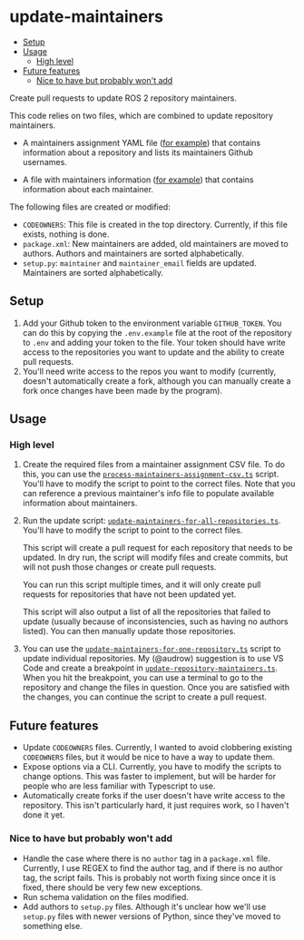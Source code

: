 # update-maintainers

- [Setup](#setup)
- [Usage](#usage)
  - [High level](#high-level)
- [Future features](#future-features)
  - [Nice to have but probably won't add](#nice-to-have-but-probably-wont-add)

Create pull requests to update ROS 2 repository maintainers.

This code relies on two files, which are combined to update repository maintainers.

- A maintainers assignment YAML file ([for example](./data/2022-11-04-maintainer-assignments.yaml)) that contains information about a repository and lists its maintainers Github usernames.

- A file with maintainers information ([for example](./data/2022-11-04-maintainers-info.yaml)) that contains information about each maintainer.

The following files are created or modified:

- `CODEOWNERS`: This file is created in the top directory.
  Currently, if this file exists, nothing is done.
- `package.xml`: New maintainers are added, old maintainers are moved to authors.
  Authors and maintainers are sorted alphabetically.
- `setup.py`: `maintainer` and `maintainer_email` fields are updated.
  Maintainers are sorted alphabetically.

## Setup

1. Add your Github token to the environment variable `GITHUB_TOKEN`.
   You can do this by copying the `.env.example` file at the root of the repository to `.env` and adding your token to the file.
   Your token should have write access to the repositories you want to update and the ability to create pull requests.
2. You'll need write access to the repos you want to modify (currently, doesn't automatically create a fork, although you can manually create a fork once changes have been made by the program).

## Usage

### High level

1. Create the required files from a maintainer assignment CSV file.
   To do this, you can use the [`process-maintainers-assignment-csv.ts`](./scripts/process-maintainers-assignment-csv.ts) script.
   You'll have to modify the script to point to the correct files.
   Note that you can reference a previous maintainer's info file to populate available information about maintainers.
2. Run the update script: [`update-maintainers-for-all-repositories.ts`](./scripts/update-maintainers-for-all-repositories.ts).
   You'll have to modify the script to point to the correct files.

   This script will create a pull request for each repository that needs to be updated.
   In dry run, the script will modify files and create commits, but will not push those changes or create pull requests.

   You can run this script multiple times, and it will only create pull requests for repositories that have not been updated yet.

   This script will also output a list of all the repositories that failed to update (usually because of inconsistencies, such as having no authors listed).
   You can then manually update those repositories.
3. You can use the [`update-maintainers-for-one-repository.ts`](./scripts/update-maintainers-for-one-repository.ts) script to update individual repositories.
   My (@audrow) suggestion is to use VS Code and create a breakpoint in [`update-repository-maintainers.ts`](./src/update-repository-maintainers.ts).
   When you hit the breakpoint, you can use a terminal to go to the repository and change the files in question.
   Once you are satisfied with the changes, you can continue the script to create a pull request.

## Future features

- Update `CODEOWNERS` files.
  Currently, I wanted to avoid clobbering existing `CODEOWNERS` files, but it would be nice to have a way to update them.
- Expose options via a CLI.
  Currently, you have to modify the scripts to change options.
  This was faster to implement, but will be harder for people who are less familiar with Typescript to use.
- Automatically create forks if the user doesn't have write access to the repository.
  This isn't particularly hard, it just requires work, so I haven't done it yet.

### Nice to have but probably won't add
- Handle the case where there is no `author` tag in a `package.xml` file.
  Currently, I use REGEX to find the author tag, and if there is no author tag, the script fails.
  This is probably not worth fixing since once it is fixed, there should be very few new exceptions.
- Run schema validation on the files modified.
- Add authors to `setup.py` files.
  Although it's unclear how we'll use `setup.py` files with newer versions of Python, since they've moved to something else.

